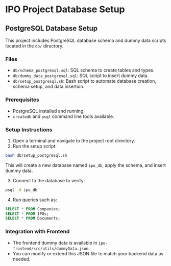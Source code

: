 # IPO Project Database Setup

## PostgreSQL Database Setup

This project includes PostgreSQL database schema and dummy data scripts located in the `db/` directory.

### Files

- `db/schema_postgresql.sql`: SQL schema to create tables and types.
- `db/dummy_data_postgresql.sql`: SQL script to insert dummy data.
- `db/setup_postgresql.sh`: Bash script to automate database creation, schema setup, and data insertion.

### Prerequisites

- PostgreSQL installed and running.
- `createdb` and `psql` command line tools available.

### Setup Instructions

1. Open a terminal and navigate to the project root directory.
2. Run the setup script:

```bash
bash db/setup_postgresql.sh
```

This will create a new database named `ipo_db`, apply the schema, and insert dummy data.

3. Connect to the database to verify:

```bash
psql -d ipo_db
```

4. Run queries such as:

```sql
SELECT * FROM Companies;
SELECT * FROM IPOs;
SELECT * FROM Documents;
```

### Integration with Frontend

- The frontend dummy data is available in `ipo-frontend/src/utils/dummyData.json`.
- You can modify or extend this JSON file to match your backend data as needed.


